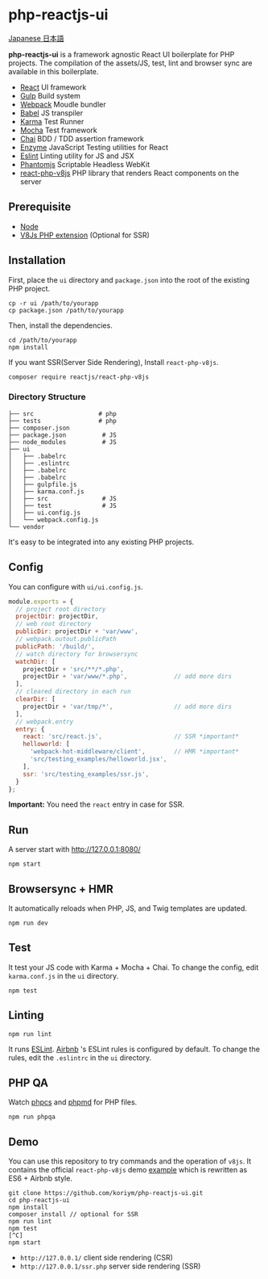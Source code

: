 # php-reactjs-ui

[Japanese 日本語](README.ja.md)

**php-reactjs-ui** is a framework agnostic React UI boilerplate for PHP projects. The compilation of the assets/JS, test, lint and browser sync are available in this boilerplate.

 * [React](https://facebook.github.io/react/) UI framework
 * [Gulp](http://gulpjs.com/) Build system
 * [Webpack](https://webpack.github.io/) Moudle bundler
 * [Babel](https://babeljs.io/) JS transpiler
 * [Karma](https://karma-runner.github.io/0.13/index.html) Test Runner
 * [Mocha](http://mochajs.org/) Test framework
 * [Chai](http://chaijs.com/) BDD / TDD assertion framework 
 * [Enzyme](https://github.com/airbnb/enzyme) JavaScript Testing utilities for React
 * [Eslint](http://eslint.org/) Linting utility for JS and JSX
 * [Phantomjs](http://phantomjs.org/) Scriptable Headless WebKit
 * [react-php-v8js](https://github.com/reactjs/react-php-v8js) PHP library that renders React components on the server

 
## Prerequisite

 * [Node](https://nodejs.org/en/)
 * [V8Js PHP extension](https://github.com/phpv8/v8js) (Optional for SSR)
 
## Installation

First, place the `ui` directory and `package.json` into the root of the existing PHP project.

```
cp -r ui /path/to/yourapp
cp package.json /path/to/yourapp
```

Then, install the dependencies.

```
cd /path/to/yourapp
npm install
```

If you want SSR(Server Side Rendering), Install `react-php-v8js`.

```
composer require reactjs/react-php-v8js
```
 
### Directory Structure
 
```
├── src                  # php
├── tests                # php
├── composer.json
├── package.json          # JS
├── node_modules          # JS
├── ui
│   ├── .babelrc
│   ├── .eslintrc
│   ├── .babelrc
│   ├── .babelrc
│   ├── gulpfile.js
│   ├── karma.conf.js
│   ├── src               # JS
│   ├── test              # JS
│   ├── ui.config.js
│   └── webpack.config.js
└── vendor
```

It's easy to be integrated into any existing PHP projects.

## Config

You can configure with `ui/ui.config.js`.

```javascript
module.exports = {
  // project root directory
  projectDir: projectDir,
  // web root directory
  publicDir: projectDir + 'var/www',
  // webpack.outout.publicPath
  publicPath: '/build/',
  // watch directory for browsersync
  watchDir: [
    projectDir + 'src/**/*.php',
    projectDir + 'var/www/*.php',             // add more dirs
  ],
  // cleared directory in each run
  clearDir: [
    projectDir + 'var/tmp/*',                 // add more dirs
  ],
  // webpack.entry
  entry: {
    react: 'src/react.js',                    // SSR *important* 
    helloworld: [
      'webpack-hot-middleware/client',        // HMR *important* 
      'src/testing_examples/helloworld.jsx',
    ],
    ssr: 'src/testing_examples/ssr.js',
  }
};
```

**Important:** You need the `react` entry in case for SSR.

## Run

A server start with http://127.0.0.1:8080/

```
npm start
```


## Browsersync + HMR

It automatically reloads when PHP, JS, and Twig templates are updated.

```
npm run dev
```

## Test

It test your JS code with Karma + Mocha + Chai. To change the config, edit `karma.conf.js` in the `ui` directory.

```
npm test      
```

## Linting

```
npm run lint
```

It runs [ESLint](http://eslint.org/). [Airbnb](http://mitsuruog.github.io/javascript-style-guide/) 's ESLint rules is configured by default. To change the rules, edit the `.eslintrc` in the `ui` directory.


## PHP QA

Watch [phpcs](https://github.com/squizlabs/PHP_CodeSniffer) and [phpmd](https://phpmd.org/) for PHP files.

```
npm run phpqa
```



## Demo

You can use this repository to try commands and the operation of `v8js`.
It contains the official `react-php-v8js` demo [example](https://github.com/reactjs/react-php-v8js/tree/master/example) which is rewritten as ES6 + Airbnb style.

```
git clone https://github.com/koriym/php-reactjs-ui.git
cd php-reactjs-ui
npm install
composer install // optional for SSR
npm run lint
npm test
[^C]
npm start
```

 * `http://127.0.0.1/`        client side rendering (CSR)
 * `http://127.0.0.1/ssr.php` server side rendering (SSR)
